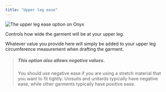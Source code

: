 ```yaml
---
title: "Upper leg ease"
---
```


![The upper leg ease option on Onyx](upperlegease.svg)

Controls how wide the garment will be at your upper leg.

Whatever value you provide here will simply be added to your upper leg circumference measurement when drafting the garment.

> ##### This option also allows negative values.
>
> You should use negative ease if you are using a stretch material that you want to fit tightly. Unisuits and unitards typically have negative ease, while other garments typically have positive ease.




